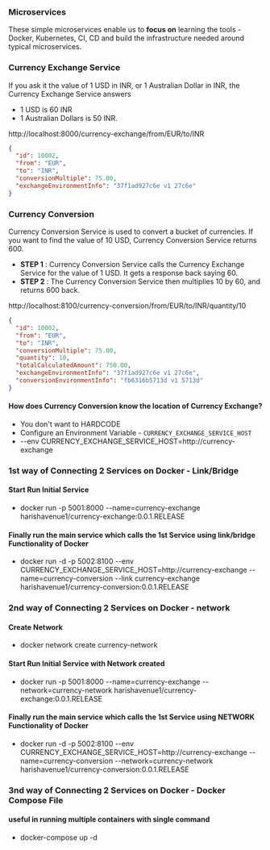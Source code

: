 ### Microservices

These simple microservices enable us to **focus on** learning the tools - Docker, Kubernetes, CI, CD and  build the infrastructure needed around typical microservices.

### Currency Exchange Service

If you ask it the value of 1 USD in INR, or 1 Australian Dollar in INR, the Currency Exchange Service answers 
- 1 USD is 60 INR
- 1 Australian Dollars is 50 INR. 

http://localhost:8000/currency-exchange/from/EUR/to/INR

```json
{
  "id": 10002,
  "from": "EUR",
  "to": "INR",
  "conversionMultiple": 75.00,
  "exchangeEnvironmentInfo": "37f1ad927c6e v1 27c6e"
}
```

### Currency Conversion

Currency Conversion Service is used to convert a bucket of currencies. If you want to find the value of 10 USD, Currency Conversion Service returns 600. 
- **STEP 1** : Currency Conversion Service calls the Currency Exchange Service for the value of 1 USD. It gets a response back saying 60.
- **STEP 2** : The Currency Conversion Service then multiplies 10 by 60, and returns 600 back. 

http://localhost:8100/currency-conversion/from/EUR/to/INR/quantity/10

```json
{
  "id": 10002,
  "from": "EUR",
  "to": "INR",
  "conversionMultiple": 75.00,
  "quantity": 10,
  "totalCalculatedAmount": 750.00,
  "exchangeEnvironmentInfo": "37f1ad927c6e v1 27c6e",
  "conversionEnvironmentInfo": "fb6316b5713d v1 5713d"
}
```

#### How does Currency Conversion know the location of Currency Exchange?
- You don't want to HARDCODE
- Configure an Environment Variable - `CURRENCY_EXCHANGE_SERVICE_HOST`
- --env CURRENCY_EXCHANGE_SERVICE_HOST=http://currency-exchange

### 1st way of Connecting 2 Services on Docker - Link/Bridge
<!-- ----------------------------------------------------------- -->
#### Start Run Initial Service
- docker run -p 5001:8000 --name=currency-exchange harishavenue1/currency-exchange:0.0.1.RELEASE


#### Finally run the main service which calls the 1st Service using link/bridge Functionality of Docker
- docker run -d -p 5002:8100 --env CURRENCY_EXCHANGE_SERVICE_HOST=http://currency-exchange --name=currency-conversion --link currency-exchange harishavenue1/currency-conversion:0.0.1.RELEASE

### 2nd way of Connecting 2 Services on Docker - network
<!-- ----------------------------------------------------------- -->

#### Create Network
- docker network create currency-network

#### Start Run Initial Service with Network created
- docker run -p 5001:8000 --name=currency-exchange --network=currency-network harishavenue1/currency-exchange:0.0.1.RELEASE


#### Finally run the main service which calls the 1st Service using NETWORK Functionality of Docker
- docker run -d -p 5002:8100 --env CURRENCY_EXCHANGE_SERVICE_HOST=http://currency-exchange --name=currency-conversion --network=currency-network harishavenue1/currency-conversion:0.0.1.RELEASE

### 3nd way of Connecting 2 Services on Docker - Docker Compose File
<!-- ----------------------------------------------------------- -->
#### useful in running multiple containers with single command
- docker-compose up -d